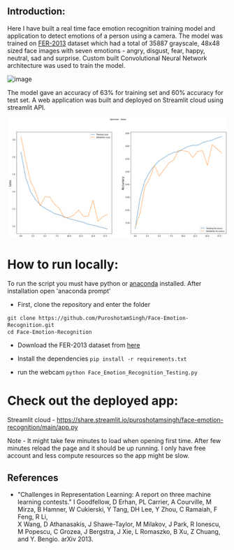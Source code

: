 ## Introduction:
Here I have built a real time face emotion recognition training model and application to detect emotions of a person using a camera. The model was trained on [FER-2013](https://www.kaggle.com/msambare/fer2013) dataset which had a total of 35887 grayscale, 48x48 sized face images with seven emotions - angry, disgust, fear, happy, neutral, sad and surprise. Custom built Convolutional Neural Network architecture was used to train the model.

![image](https://user-images.githubusercontent.com/88347331/136237210-1c6134ed-9bde-4216-8923-ae6dac5b1a4d.png)

The model gave an accuracy of 63% for training set and 60% accuracy for test set. A web application was built and deployed on Streamlit cloud using streamlit API.

![Accuracy Plot](download.png)

# How to run locally:

To run the script you must have python or [anaconda](https://www.anaconda.com/products/individual) installed. After installation open 'anaconda prompt'

* First, clone the repository and enter the folder

```
git clone https://github.com/PuroshotamSingh/Face-Emotion-Recognition.git
cd Face-Emotion-Recognition
```

* Download the FER-2013 dataset from [here](https://www.kaggle.com/msambare/fer2013)

* Install the dependencies
    `pip install -r requirements.txt`
    
* run the webcam
    `python Face_Emotion_Recognition_Testing.py`

# Check out the deployed app:

Streamlit cloud - https://share.streamlit.io/puroshotamsingh/face-emotion-recognition/main/app.py

Note - It might take few minutes to load when opening first time. After few minutes reload the page and it should be up running.
I only have free account and less compute resources so the app might be slow.

## References

* "Challenges in Representation Learning: A report on three machine learning contests." I Goodfellow, D Erhan, PL Carrier, A Courville, M Mirza, B
   Hamner, W Cukierski, Y Tang, DH Lee, Y Zhou, C Ramaiah, F Feng, R Li,  
   X Wang, D Athanasakis, J Shawe-Taylor, M Milakov, J Park, R Ionescu,
   M Popescu, C Grozea, J Bergstra, J Xie, L Romaszko, B Xu, Z Chuang, and
   Y. Bengio. arXiv 2013.
